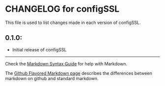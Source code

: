 # CHANGELOG for configSSL

This file is used to list changes made in each version of configSSL.

## 0.1.0:

* Initial release of configSSL

- - - 
Check the [Markdown Syntax Guide](http://daringfireball.net/projects/markdown/syntax) for help with Markdown.

The [Github Flavored Markdown page](http://github.github.com/github-flavored-markdown/) describes the differences between markdown on github and standard markdown.
